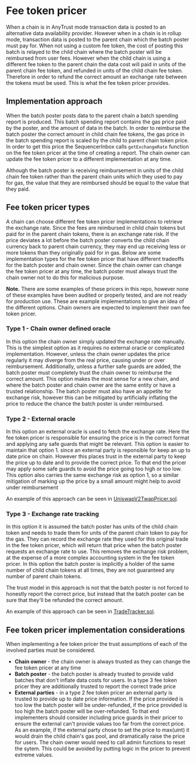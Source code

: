 # Fee token pricer

When a chain is in AnyTrust mode transaction data is posted to an alternative data availability provider. However when in a chain is in rollup mode, transaction data is posted to the parent chain which the batch poster must pay for. When not using a custom fee token, the cost of posting this batch is relayed to the child chain where the batch poster will be reimbursed from user fees. However when the child chain is using a different fee token to the parent chain the data cost will paid in units of the parent chain fee token, and refunded in units of the child chain fee token. Therefore in order to refund the correct amount an exchange rate between the tokens must be used. This is what the fee token pricer provides.

## Implementation approach

When the batch poster posts data to the parent chain a batch spending report is produced. This batch spending report contains the gas price paid by the poster, and the amount of data in the batch. In order to reimburse the batch poster the correct amount in child chain fee tokens, the gas price in the batch spending report is scaled by the child to parent chain token price. In order to get this price the SequencerInbox calls `getExchangeRate` function on the fee token pricer at the time of creating a report. The chain owner can update the fee token pricer to a different implementation at any time.

Although the batch poster is receiving reimbursement in units of the child chain fee token rather than the parent chain units which they used to pay for gas, the value that they are reimbursed should be equal to the value that they paid.

## Fee token pricer types

A chain can choose different fee token pricer implementations to retrieve the exchange rate. Since the fees are reimbursed in child chain tokens but paid for in the parent chain tokens, there is an exchange rate risk. If the price deviates a lot before the batch poster converts the child chain currency back to parent chain currency, they may end up receiving less or more tokens than they originally paid for in gas. Below are some implementation types for the fee token pricer that have different tradeoffs for the batch poster and chain owner. Since the chain owner can change the fee token pricer at any time, the batch poster must always trust the chain owner not to do this for malicious purpose.

**Note.** There are some examples of these pricers in this repo, however none of these examples have been audited or properly tested, and are not ready for production use. These are example implementations to give an idea of the different options. Chain owners are expected to implement their own fee token pricer.

### Type 1 - Chain owner defined oracle

In this option the chain owner simply updated the exchange rate manually. This is the simplest option as it requires no external oracle or complicated implementation. However, unless the chain owner updates the price regularly it may diverge from the real price, causing under or over reimbursement. Additionally, unless a further safe guards are added, the batch poster must completely trust the chain owner to reimburse the correct amount. This option makes the most sense for a new chain, and where the batch poster and chain owner are the same entity or have a trusted relationship. The batch poster must also have an appetite for exchange risk, however this can be mitigated by artificially inflating the price to reduce the chance the batch poster is under reimbursed.

### Type 2 - External oracle

In this option an external oracle is used to fetch the exchange rate. Here the fee token pricer is responsible for ensuring the price is in the correct format and applying any safe guards that might be relevant. This option is easier to maintain that option 1. since an external party is reponsible for keep an up to date price on chain. However this places trust in the external party to keep the price up to date and to provide the correct price. To that end the pricer may apply some safe guards to avoid the price going too high or too low. This option also carries the same exchange risk as option 1, so a similar mitigation of marking up the price by a small amount might help to avoid under reimbursement

An example of this approach can be seen in [UniswapV2TwapPricer.sol](./uniswap-v2-twap/UniswapV2TwapPricer.sol).

### Type 3 - Exchange rate tracking

In this option it is assumed the batch poster has units of the child chain token and needs to trade them for units of the parent chain token to pay for the gas. They can record the exchange rate they used for this original trade in the fee token pricer, which will return that price when the batch poster requests an exchange rate to use. This removes the exchange risk problem, at the expense of a more complex accounting system in the fee token pricer. In this option the batch poster is implicitly a holder of the same number of child chain tokens at all times, they are not guaranteed any number of parent chain tokens.

The trust model in this approach is not that the batch poster is not forced to honestly report the correct price, but instead that the batch poster can be sure that they'll be refunded the correct amount.

An example of this approach can be seen in [TradeTracker.sol](./trade-tracker/TradeTracker.sol).

## Fee token pricer implementation considerations

When implementing a fee token pricer the trust assumptions of each of the involved parties must be considered.

- **Chain owner** - the chain owner is always trusted as they can change the fee token pricer at any time
- **Batch poster** - the batch poster is already trusted to provide valid batches that don't inflate data costs for users. In a type 3 fee token pricer they are additionally trusted to report the correct trade price
- **External parties** - in a type 2 fee token pricer an external party is trusted to provide up to date price information. If the price provided is too low the batch poster will be under-refunded, if the price provided is too high the batch poster will be over-refunded. To that end implementers should consider including price guards in their pricer to ensure the external can't provide values too far from the correct price. As an example, if the external party chose to set the price to max(uint) it would drain the child chain's gas pool, and dramatically raise the price for users. The chain owner would need to call admin functions to reset the sytem. This could be avoided by putting logic in the pricer to prevent extreme values.
